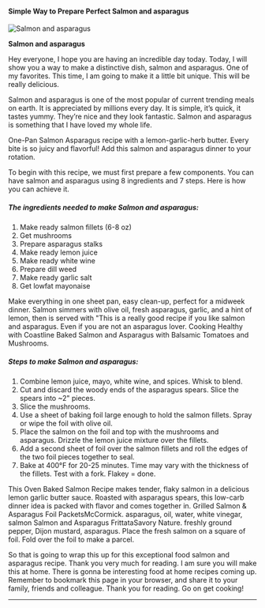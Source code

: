             

#### Simple Way to Prepare Perfect Salmon and asparagus

![Salmon and asparagus](https://img-global.cpcdn.com/recipes/6078673731977216/751x532cq70/salmon-and-asparagus-recipe-main-photo.jpg)

**Salmon and asparagus**

Hey everyone, I hope you are having an incredible day today. Today, I will show you a way to make a distinctive dish, salmon and asparagus. One of my favorites. This time, I am going to make it a little bit unique. This will be really delicious.

Salmon and asparagus is one of the most popular of current trending meals on earth. It is appreciated by millions every day. It is simple, it’s quick, it tastes yummy. They’re nice and they look fantastic. Salmon and asparagus is something that I have loved my whole life.

One-Pan Salmon Asparagus recipe with a lemon-garlic-herb butter. Every bite is so juicy and flavorful! Add this salmon and asparagus dinner to your rotation.

To begin with this recipe, we must first prepare a few components. You can have salmon and asparagus using 8 ingredients and 7 steps. Here is how you can achieve it.

##### The ingredients needed to make Salmon and asparagus:

1.  Make ready salmon fillets (6-8 oz)
2.  Get mushrooms
3.  Prepare asparagus stalks
4.  Make ready lemon juice
5.  Make ready white wine
6.  Prepare dill weed
7.  Make ready garlic salt
8.  Get lowfat mayonaise

Make everything in one sheet pan, easy clean-up, perfect for a midweek dinner. Salmon simmers with olive oil, fresh asparagus, garlic, and a hint of lemon, then is served with "This is a really good recipe if you like salmon and asparagus. Even if you are not an asparagus lover. Cooking Healthy with Coastline Baked Salmon and Asparagus with Balsamic Tomatoes and Mushrooms.

##### Steps to make Salmon and asparagus:

1.  Combine lemon juice, mayo, white wine, and spices. Whisk to blend.
2.  Cut and discard the woody ends of the asparagus spears. Slice the spears into ~2" pieces.
3.  Slice the mushrooms.
4.  Use a sheet of baking foil large enough to hold the salmon fillets. Spray or wipe the foil with olive oil.
5.  Place the salmon on the foil and top with the mushrooms and asparagus. Drizzle the lemon juice mixture over the fillets.
6.  Add a second sheet of foil over the salmon fillets and roll the edges of the two foil pieces together to seal.
7.  Bake at 400°F for 20-25 minutes. Time may vary with the thickness of the fillets. Test with a fork. Flakey = done.

This Oven Baked Salmon Recipe makes tender, flaky salmon in a delicious lemon garlic butter sauce. Roasted with asparagus spears, this low-carb dinner idea is packed with flavor and comes together in. Grilled Salmon & Asparagus Foil PacketsMcCormick. asparagus, oil, water, white vinegar, salmon Salmon and Asparagus FrittataSavory Nature. freshly ground pepper, Dijon mustard, asparagus. Place the fresh salmon on a square of foil. Fold over the foil to make a parcel.

So that is going to wrap this up for this exceptional food salmon and asparagus recipe. Thank you very much for reading. I am sure you will make this at home. There is gonna be interesting food at home recipes coming up. Remember to bookmark this page in your browser, and share it to your family, friends and colleague. Thank you for reading. Go on get cooking!

* * *